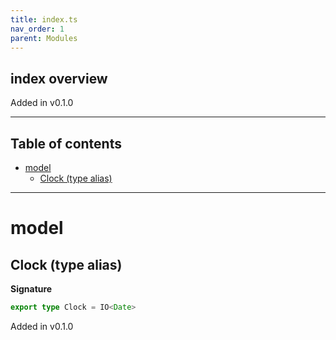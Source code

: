 ```yaml
---
title: index.ts
nav_order: 1
parent: Modules
---
```


## index overview

Added in v0.1.0

---

<h2 class="text-delta">Table of contents</h2>

- [model](#model)
  - [Clock (type alias)](#clock-type-alias)

---

# model

## Clock (type alias)

**Signature**

```ts
export type Clock = IO<Date>
```

Added in v0.1.0
